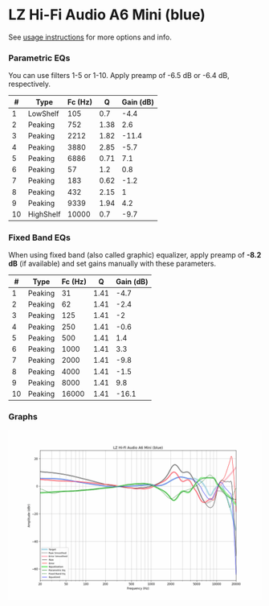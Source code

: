 # LZ Hi-Fi Audio A6 Mini (blue)
See [usage instructions](https://github.com/jaakkopasanen/AutoEq#usage) for more options and info.

### Parametric EQs
You can use filters 1-5 or 1-10. Apply preamp of -6.5 dB or -6.4 dB, respectively.

|   # | Type      |   Fc (Hz) |    Q |   Gain (dB) |
|-----|-----------|-----------|------|-------------|
|   1 | LowShelf  |       105 | 0.7  |        -4.4 |
|   2 | Peaking   |       752 | 1.38 |         2.6 |
|   3 | Peaking   |      2212 | 1.82 |       -11.4 |
|   4 | Peaking   |      3880 | 2.85 |        -5.7 |
|   5 | Peaking   |      6886 | 0.71 |         7.1 |
|   6 | Peaking   |        57 | 1.2  |         0.8 |
|   7 | Peaking   |       183 | 0.62 |        -1.2 |
|   8 | Peaking   |       432 | 2.15 |         1   |
|   9 | Peaking   |      9339 | 1.94 |         4.2 |
|  10 | HighShelf |     10000 | 0.7  |        -9.7 |

### Fixed Band EQs
When using fixed band (also called graphic) equalizer, apply preamp of **-8.2 dB** (if available) and set gains manually with these parameters.

|   # | Type    |   Fc (Hz) |    Q |   Gain (dB) |
|-----|---------|-----------|------|-------------|
|   1 | Peaking |        31 | 1.41 |        -4.7 |
|   2 | Peaking |        62 | 1.41 |        -2.4 |
|   3 | Peaking |       125 | 1.41 |        -2   |
|   4 | Peaking |       250 | 1.41 |        -0.6 |
|   5 | Peaking |       500 | 1.41 |         1.4 |
|   6 | Peaking |      1000 | 1.41 |         3.3 |
|   7 | Peaking |      2000 | 1.41 |        -9.8 |
|   8 | Peaking |      4000 | 1.41 |        -1.5 |
|   9 | Peaking |      8000 | 1.41 |         9.8 |
|  10 | Peaking |     16000 | 1.41 |       -16.1 |

### Graphs
![](./LZ%20Hi-Fi%20Audio%20A6%20Mini%20(blue).png)
